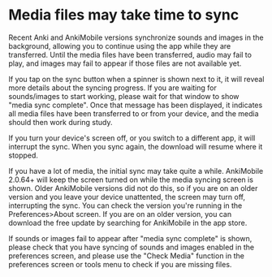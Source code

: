 # Media files may take time to sync

Recent Anki and AnkiMobile versions synchronize sounds and images in the background, allowing you to continue using the app while they are transferred. Until the media files have been transferred, audio may fail to play, and images may fail to appear if those files are not available yet.

If you tap on the sync button when a spinner is shown next to it, it will reveal more details about the syncing progress. If you are waiting for sounds/images to start working, please wait for that window to show "media sync complete". Once that message has been displayed, it indicates all media files have been transferred to or from your device, and the media should then work during study.

If you turn your device's screen off, or you switch to a different app, it will interrupt the sync. When you sync again, the download will resume where it stopped.

If you have a lot of media, the initial sync may take quite a while. AnkiMobile 2.0.64+ will keep the screen turned on while the media syncing screen is shown. Older AnkiMobile versions did not do this, so if you are on an older version and you leave your device unattented, the screen may turn off, interrupting the sync. You can check
the version you're running in the Preferences>About screen. If you are on an older version, you can download the free update by searching for AnkiMobile in the app store.

If sounds or images fail to appear after "media sync complete" is shown, please check that you have syncing of sounds and images enabled in the preferences screen, and please use the "Check Media" function in the preferences screen or tools menu to check if you are missing files.
